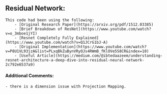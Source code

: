 ## Residual Network:

    This code had been using the following:
        - [Original Research Paper](https://arxiv.org/pdf/1512.03385)
        - [Brief Breakdown of ResNet](https://www.youtube.com/watch?v=o_3mboe1jYI)
        - [Resnet Completely Fully Explained](https://www.youtube.com/watch?v=Q1JCrG1bJ-A)
        - [Original Implementation](https://www.youtube.com/watch?v=P8U1VL93jzA&list=PLxqBkZuBynVRyOJs4RWmB_fKlOVe5S8CR&index=10)
        - [Useful Article](https://medium.com/@ibtedaazeem/understanding-resnet-architecture-a-deep-dive-into-residual-neural-network-2c792e6537a9)

#### Additional Comments:
    - there is a dimension issue with Projection Mapping.